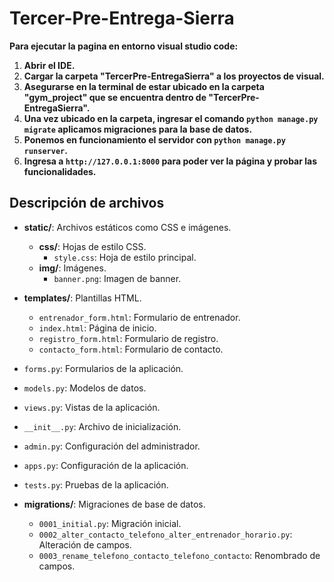 # Tercer-Pre-Entrega-Sierra

**Para ejecutar la pagina en entorno visual studio code:**

1. **Abrir el IDE.**
2. **Cargar la carpeta "TercerPre-EntregaSierra" a los proyectos de visual.**
3. **Asegurarse en la terminal de estar ubicado en la carpeta "gym_project" que se encuentra dentro de "TercerPre-EntregaSierra".**
4. **Una vez ubicado en la carpeta, ingresar el comando `python manage.py migrate` aplicamos migraciones para la base de datos.**
5. **Ponemos en funcionamiento el servidor con `python manage.py runserver`.**
6. **Ingresa a `http://127.0.0.1:8000` para poder ver la página y probar las funcionalidades.**



## Descripción de archivos

- **static/**: Archivos estáticos como CSS e imágenes.
  - **css/**: Hojas de estilo CSS.
    - `style.css`: Hoja de estilo principal.
  - **img/**: Imágenes.
    - `banner.png`: Imagen de banner.

- **templates/**: Plantillas HTML.
  - `entrenador_form.html`: Formulario de entrenador.
  - `index.html`: Página de inicio.
  - `registro_form.html`: Formulario de registro.
  - `contacto_form.html`: Formulario de contacto.

- `forms.py`: Formularios de la aplicación.
- `models.py`: Modelos de datos.
- `views.py`: Vistas de la aplicación.
- `__init__.py`: Archivo de inicialización.
- `admin.py`: Configuración del administrador.
- `apps.py`: Configuración de la aplicación.
- `tests.py`: Pruebas de la aplicación.
- **migrations/**: Migraciones de base de datos.
  - `0001_initial.py`: Migración inicial.
  - `0002_alter_contacto_telefono_alter_entrenador_horario.py`: Alteración de campos.
  - `0003_rename_telefono_contacto_telefono_contacto`: Renombrado de campos.

